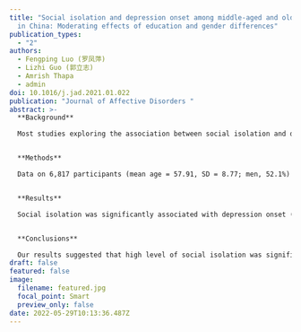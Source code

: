 ```yaml
---
title: "Social isolation and depression onset among middle-aged and older adults
  in China: Moderating effects of education and gender differences"
publication_types:
  - "2"
authors:
  - Fengping Luo (罗凤萍)
  - Lizhi Guo (郭立志)
  - Amrish Thapa
  - admin
doi: 10.1016/j.jad.2021.01.022
publication: "Journal of Affective Disorders "
abstract: >-
  **Background**

  Most studies exploring the association between social isolation and depression tend to focus on Western countries. The primary aim of this longitudinal study was to examine the association between social isolation and depression onset among middle-aged and older adults in China. 


  **Methods**

  Data on 6,817 participants (mean age = 57.91, SD = 8.77; men, 52.1%) from the first and fourth waves of the China Health and Retirement Longitudinal Study (CHARLS) were analyzed. Binary logistic regressions were used to evaluate the association between social isolation and depression onset. The moderating effects of socioeconomic status (education) and gender differences were also examined. 


  **Results**

  Social isolation was significantly associated with depression onset (OR = 1.24, 95% CI = 1.10-1.41). Compared to men with lower education (OR = 0.97, 95% CI = 0.77-1.23), those with higher education (OR = 1.91, 95% CI = 1.40-2.60) exhibited a greater association between social isolation and depression onset. Moderating effect of education was not found for women. Limitations : Depression were self-reported, which might be less reliable than clinical interview. 


  **Conclusions**

  Our results suggested that high level of social isolation was significantly associated with a higher incidence of depression among middle-aged and older adults in China. Education played a moderating role in this association for men rather than women.
draft: false
featured: false
image:
  filename: featured.jpg
  focal_point: Smart
  preview_only: false
date: 2022-05-29T10:13:36.487Z
---
```

